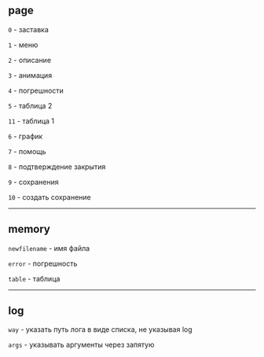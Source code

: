 **page**
--------

`0` - заставка

`1` - меню

`2` - описание

`3` - анимация

`4` - погрешности

`5` - таблица 2

`11` - таблица 1

`6` - график

`7` - помощь

`8` - подтверждение закрытия

`9` - сохранения

`10` - создать сохранение

---------

**memory**
----------

`newfilename` - имя файла

`error` - погрешность

`table` - таблица

---------

**log**
-------

`way` - указать путь лога в виде списка, не указывая log

`args` - указывать аргументы через запятую
